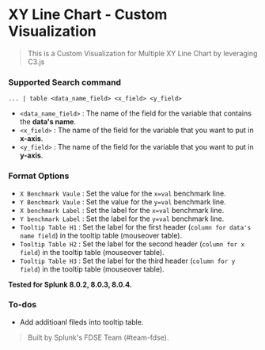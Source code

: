# XY Line Chart - Custom Visualization

> This is a Custom Visualization for Multiple XY Line Chart by leveraging C3.js

### Supported Search command 
    ... | table <data_name_field> <x_field> <y_field>
- `<data_name_field>` : The name of the field for the variable that contains the **data's name**.
- `<x_field>` : The name of the field for the variable that you want to put in **x-axis**.
- `<y_field>` : The name of the field for the variable that you want to put in **y-axis**.
### Format Options
- `X Benchmark Vaule` : Set the value for the `x=val` benchmark line.
- `Y Benchmark Vaule` : Set the value for the `y=val` benchmark line.
- `X benchmark Label` : Set the label for the `x=val` benchmark line.
- `Y benchmark Label` : Set the label for the `y=val` benchmark line.
- `Tooltip Table H1` : Set the label for the first header (`column for data's name field`) in the tooltip table (mouseover table). 
- `Tooltip Table H2` : Set the label for the second header (`column for x field`) in the tooltip table (mouseover table). 
- `Tooltip Table H3` : Set the label for the third header (`column for y field`) in the tooltip table (mouseover table). 

**Tested for Splunk 8.0.2, 8.0.3, 8.0.4.**

### To-dos

 - Add additioanl fileds into tooltip table.

> Built by Splunk's FDSE Team (#team-fdse).
